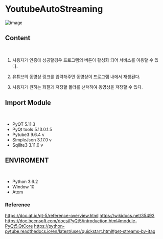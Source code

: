 # YoutubeAutoStreaming

![image](https://user-images.githubusercontent.com/45196240/81371053-c43d5400-9131-11ea-9216-30cf1a1754ee.png)


## Content
<br>

1. 사용자가 인증에 성공할경우 프로그램의 버튼이 활성화 되어 서비스를 이용할 수 있다.

2. 유튜브의 동영상 링크를 입력해주면 동영상이 프로그램 내에서 재생된다. 

3. 사용자가 원하는 화질과 저장할 폴더를 선택하여 동영상을 저장할 수 있다. 



## Import Module
<br>

- PyQT 5.11.3   	
- PyQt tools 5.13.0.1.5 
- Pytube3 9.6.4 v	
- SimpleJson 3.17.0 v
- Sqllite3 3.11.0 v
## ENVIROMENT
<br>

- Python 3.6.2
- Window 10
- Atom


### Reference

https://doc.qt.io/qt-5/reference-overview.html
https://wikidocs.net/35493
https://doc.bccnsoft.com/docs/PyQt5/introduction.html#module-PyQt5.QtCore
https://python-pytube.readthedocs.io/en/latest/user/quickstart.html#get-streams-by-itag

